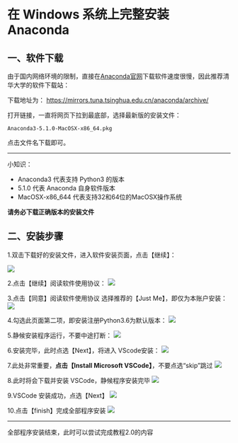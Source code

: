 # 在 Windows 系统上完整安装 Anaconda

## 一、软件下载

由于国内网络环境的限制，直接在[Anaconda官网](https://www.anaconda.com/download/)下载软件速度很慢，因此推荐清华大学的软件下载站：

下载地址为：
[https://mirrors.tuna.tsinghua.edu.cn/anaconda/archive/
](https://mirrors.tuna.tsinghua.edu.cn/anaconda/archive/)

打开链接，一直将网页下拉到最底部，选择最新版的安装文件：


```
Anaconda3-5.1.0-MacOSX-x86_64.pkg
```

点击文件名下载即可。

---

小知识：
- Anaconda3 代表支持 Python3 的版本
- 5.1.0 代表 Anaconda 自身软件版本
- MacOSX-x86_644 代表支持32和64位的MacOSX操作系统

**请务必下载正确版本的安装文件**



## 二、安装步骤

1.双击下载好的安装文件，进入软件安装页面，点击【继续】：

![](http://o6nu63qnj.bkt.clouddn.com/pymacp1.png)


2.点击【继续】阅读软件使用协议：
![](http://o6nu63qnj.bkt.clouddn.com/pymacp2.png)


3.点击【同意】阅读软件使用协议
选择推荐的【Just Me】，即仅为本账户安装：
![](http://o6nu63qnj.bkt.clouddn.com/pymacp3.png)


4.勾选此页面第二项，即安装注册Python3.6为默认版本：
![](http://o6nu63qnj.bkt.clouddn.com/pymacp4.png)


5.静候安装程序运行，不要中途打断：
![](http://o6nu63qnj.bkt.clouddn.com/pymacp5.png)

6.安装完毕，此时点选【Next】，将进入 VScode安装：
![](http://o6nu63qnj.bkt.clouddn.com/pymacp6.png)

7.此处非常重要，**点击【Install Microsoft VSCode】**，不要点选“skip”跳过
![](http://o6nu63qnj.bkt.clouddn.com/pymacp7.png)

8.此时将会下载并安装 VSCode，静候程序安装完毕
![](http://o6nu63qnj.bkt.clouddn.com/pymacp8.png)

9.VSCode 安装成功，点选【Next】
![](http://o6nu63qnj.bkt.clouddn.com/pymacp9.png)

10.点击【finish】完成全部程序安装
![](http://o6nu63qnj.bkt.clouddn.com/pymacp10.png)

---

全部程序安装结束，此时可以尝试完成教程2.0的内容

